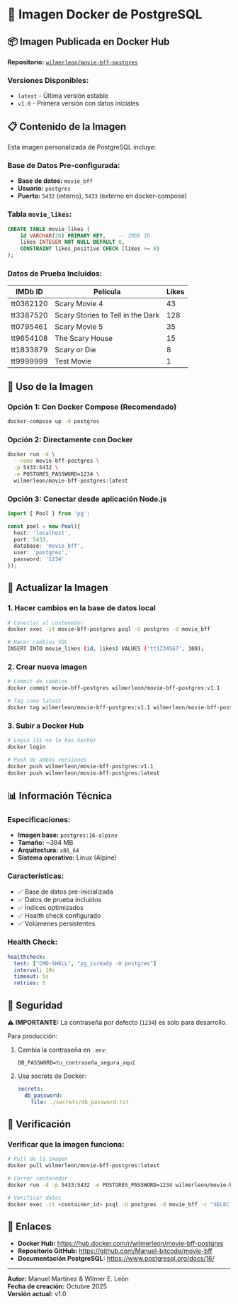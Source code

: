 # 🐳 Imagen Docker de PostgreSQL

## 📦 Imagen Publicada en Docker Hub

**Repositorio:** [`wilmerleon/movie-bff-postgres`](https://hub.docker.com/r/wilmerleon/movie-bff-postgres)

### Versiones Disponibles:
- `latest` - Última versión estable
- `v1.0` - Primera versión con datos iniciales

## 📋 Contenido de la Imagen

Esta imagen personalizada de PostgreSQL incluye:

### Base de Datos Pre-configurada:
- **Base de datos:** `movie_bff`
- **Usuario:** `postgres`
- **Puerto:** `5432` (interno), `5433` (externo en docker-compose)

### Tabla `movie_likes`:
```sql
CREATE TABLE movie_likes (
    id VARCHAR(20) PRIMARY KEY,    -- IMDb ID
    likes INTEGER NOT NULL DEFAULT 0,
    CONSTRAINT likes_positive CHECK (likes >= 0)
);
```

### Datos de Prueba Incluidos:
| IMDb ID    | Película                              | Likes |
|------------|---------------------------------------|-------|
| tt0362120  | Scary Movie 4                         | 43    |
| tt3387520  | Scary Stories to Tell in the Dark    | 128   |
| tt0795461  | Scary Movie 5                         | 35    |
| tt9654108  | The Scary House                       | 15    |
| tt1833879  | Scary or Die                          | 8     |
| tt9999999  | Test Movie                            | 1     |

## 🚀 Uso de la Imagen

### Opción 1: Con Docker Compose (Recomendado)
```bash
docker-compose up -d postgres
```

### Opción 2: Directamente con Docker
```bash
docker run -d \
  --name movie-bff-postgres \
  -p 5433:5432 \
  -e POSTGRES_PASSWORD=1234 \
  wilmerleon/movie-bff-postgres:latest
```

### Opción 3: Conectar desde aplicación Node.js
```typescript
import { Pool } from 'pg';

const pool = new Pool({
  host: 'localhost',
  port: 5433,
  database: 'movie_bff',
  user: 'postgres',
  password: '1234'
});
```

## 🔄 Actualizar la Imagen

### 1. Hacer cambios en la base de datos local
```bash
# Conectar al contenedor
docker exec -it movie-bff-postgres psql -U postgres -d movie_bff

# Hacer cambios SQL
INSERT INTO movie_likes (id, likes) VALUES ('tt1234567', 100);
```

### 2. Crear nueva imagen
```bash
# Commit de cambios
docker commit movie-bff-postgres wilmerleon/movie-bff-postgres:v1.1

# Tag como latest
docker tag wilmerleon/movie-bff-postgres:v1.1 wilmerleon/movie-bff-postgres:latest
```

### 3. Subir a Docker Hub
```bash
# Login (si no lo has hecho)
docker login

# Push de ambas versiones
docker push wilmerleon/movie-bff-postgres:v1.1
docker push wilmerleon/movie-bff-postgres:latest
```

## 📊 Información Técnica

### Especificaciones:
- **Imagen base:** `postgres:16-alpine`
- **Tamaño:** ~394 MB
- **Arquitectura:** `x86_64`
- **Sistema operativo:** Linux (Alpine)

### Características:
- ✅ Base de datos pre-inicializada
- ✅ Datos de prueba incluidos
- ✅ Índices optimizados
- ✅ Health check configurado
- ✅ Volúmenes persistentes

### Health Check:
```yaml
healthcheck:
  test: ["CMD-SHELL", "pg_isready -U postgres"]
  interval: 10s
  timeout: 5s
  retries: 5
```

## 🔐 Seguridad

⚠️ **IMPORTANTE:** La contraseña por defecto (`1234`) es solo para desarrollo.

Para producción:
1. Cambia la contraseña en `.env`:
   ```env
   DB_PASSWORD=tu_contraseña_segura_aquí
   ```

2. Usa secrets de Docker:
   ```yaml
   secrets:
     db_password:
       file: ./secrets/db_password.txt
   ```

## 📝 Verificación

### Verificar que la imagen funciona:
```bash
# Pull de la imagen
docker pull wilmerleon/movie-bff-postgres:latest

# Correr contenedor
docker run -d -p 5433:5432 -e POSTGRES_PASSWORD=1234 wilmerleon/movie-bff-postgres:latest

# Verificar datos
docker exec -it <container_id> psql -U postgres -d movie_bff -c "SELECT COUNT(*) FROM movie_likes;"
```

## 🔗 Enlaces

- **Docker Hub:** https://hub.docker.com/r/wilmerleon/movie-bff-postgres
- **Repositorio GitHub:** https://github.com/Manuel-bitcode/movie-bff
- **Documentación PostgreSQL:** https://www.postgresql.org/docs/16/

---

**Autor:** Manuel Martinez & Wílmer E. León  
**Fecha de creación:** Octubre 2025  
**Versión actual:** v1.0
